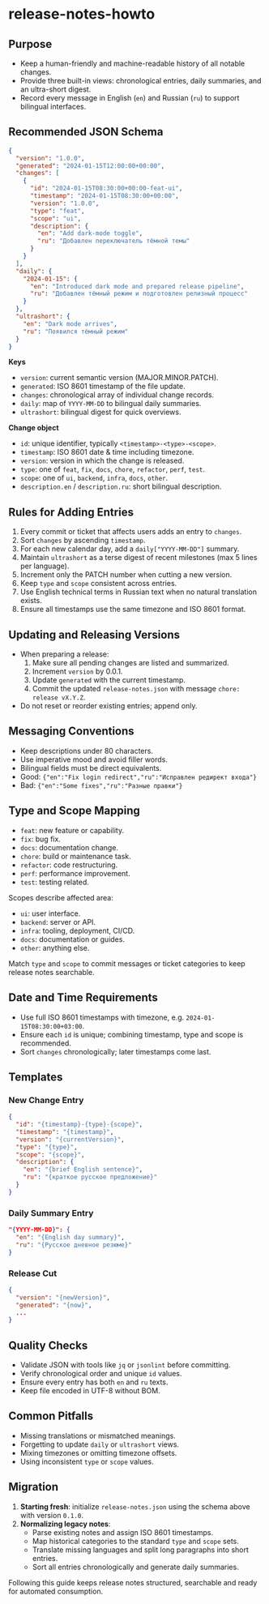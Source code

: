 # release-notes-howto

## Purpose
- Keep a human-friendly and machine-readable history of all notable changes.
- Provide three built-in views: chronological entries, daily summaries, and an ultra-short digest.
- Record every message in English (`en`) and Russian (`ru`) to support bilingual interfaces.

## Recommended JSON Schema
```json
{
  "version": "1.0.0",
  "generated": "2024-01-15T12:00:00+00:00",
  "changes": [
    {
      "id": "2024-01-15T08:30:00+00:00-feat-ui",
      "timestamp": "2024-01-15T08:30:00+00:00",
      "version": "1.0.0",
      "type": "feat",
      "scope": "ui",
      "description": {
        "en": "Add dark-mode toggle",
        "ru": "Добавлен переключатель тёмной темы"
      }
    }
  ],
  "daily": {
    "2024-01-15": {
      "en": "Introduced dark mode and prepared release pipeline",
      "ru": "Добавлен тёмный режим и подготовлен релизный процесс"
    }
  },
  "ultrashort": {
    "en": "Dark mode arrives",
    "ru": "Появился тёмный режим"
  }
}
```

**Keys**
- `version`: current semantic version (MAJOR.MINOR.PATCH).
- `generated`: ISO 8601 timestamp of the file update.
- `changes`: chronological array of individual change records.
- `daily`: map of `YYYY-MM-DD` to bilingual daily summaries.
- `ultrashort`: bilingual digest for quick overviews.

**Change object**
- `id`: unique identifier, typically `<timestamp>-<type>-<scope>`.
- `timestamp`: ISO 8601 date & time including timezone.
- `version`: version in which the change is released.
- `type`: one of `feat`, `fix`, `docs`, `chore`, `refactor`, `perf`, `test`.
- `scope`: one of `ui`, `backend`, `infra`, `docs`, `other`.
- `description.en` / `description.ru`: short bilingual description.

## Rules for Adding Entries
1. Every commit or ticket that affects users adds an entry to `changes`.
2. Sort `changes` by ascending `timestamp`.
3. For each new calendar day, add a `daily["YYYY-MM-DD"]` summary.
4. Maintain `ultrashort` as a terse digest of recent milestones (max 5 lines per language).
5. Increment only the PATCH number when cutting a new version.
6. Keep `type` and `scope` consistent across entries.
7. Use English technical terms in Russian text when no natural translation exists.
8. Ensure all timestamps use the same timezone and ISO 8601 format.

## Updating and Releasing Versions
- When preparing a release:
  1. Make sure all pending changes are listed and summarized.
  2. Increment `version` by 0.0.1.
  3. Update `generated` with the current timestamp.
  4. Commit the updated `release-notes.json` with message `chore: release vX.Y.Z`.
- Do not reset or reorder existing entries; append only.

## Messaging Conventions
- Keep descriptions under 80 characters.
- Use imperative mood and avoid filler words.
- Bilingual fields must be direct equivalents.
- Good: `{"en":"Fix login redirect","ru":"Исправлен редирект входа"}`
- Bad: `{"en":"Some fixes","ru":"Разные правки"}`

## Type and Scope Mapping
- `feat`: new feature or capability.
- `fix`: bug fix.
- `docs`: documentation change.
- `chore`: build or maintenance task.
- `refactor`: code restructuring.
- `perf`: performance improvement.
- `test`: testing related.

Scopes describe affected area:
- `ui`: user interface.
- `backend`: server or API.
- `infra`: tooling, deployment, CI/CD.
- `docs`: documentation or guides.
- `other`: anything else.

Match `type` and `scope` to commit messages or ticket categories to keep release notes searchable.

## Date and Time Requirements
- Use full ISO 8601 timestamps with timezone, e.g. `2024-01-15T08:30:00+03:00`.
- Ensure each `id` is unique; combining timestamp, type and scope is recommended.
- Sort `changes` chronologically; later timestamps come last.

## Templates
### New Change Entry
```json
{
  "id": "{timestamp}-{type}-{scope}",
  "timestamp": "{timestamp}",
  "version": "{currentVersion}",
  "type": "{type}",
  "scope": "{scope}",
  "description": {
    "en": "{brief English sentence}",
    "ru": "{краткое русское предложение}"
  }
}
```

### Daily Summary Entry
```json
"{YYYY-MM-DD}": {
  "en": "{English day summary}",
  "ru": "{Русское дневное резюме}"
}
```

### Release Cut
```json
{
  "version": "{newVersion}",
  "generated": "{now}",
  ...
}
```

## Quality Checks
- Validate JSON with tools like `jq` or `jsonlint` before committing.
- Verify chronological order and unique `id` values.
- Ensure every entry has both `en` and `ru` texts.
- Keep file encoded in UTF-8 without BOM.

## Common Pitfalls
- Missing translations or mismatched meanings.
- Forgetting to update `daily` or `ultrashort` views.
- Mixing timezones or omitting timezone offsets.
- Using inconsistent `type` or `scope` values.

## Migration
1. **Starting fresh**: initialize `release-notes.json` using the schema above with version `0.1.0`.
2. **Normalizing legacy notes**:
   - Parse existing notes and assign ISO 8601 timestamps.
   - Map historical categories to the standard `type` and `scope` sets.
   - Translate missing languages and split long paragraphs into short entries.
   - Sort all entries chronologically and generate daily summaries.

Following this guide keeps release notes structured, searchable and ready for automated consumption.

